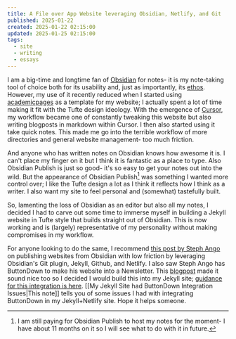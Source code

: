 ```yaml
---
title: A File over App Website leveraging Obsidian, Netlify, and Git
published: 2025-01-22
created: 2025-01-22 02:15:00
updated: 2025-01-25 02:15:00
tags:
  - site
  - writing
  - essays
---
```

I am a big-time and longtime fan of [Obsidian](https://obsidian.md) for notes- it is my note-taking
tool of choice both for its usability and, just as importantly, its [ethos](https://stephango.com/file-over-app).
However, my use of it recently reduced when I started using [academicpages](https://academicpages.github.io/)
as a template for my website; I actually spent a lot of time making it fit
with the Tufte design ideology. With the emergence of [Cursor](https://cursor.ai), my workflow became
one of constantly tweaking this website but also writing blogposts in markdown within Cursor. I then also started using it take quick notes. This made me go into the terrible workflow of more directories and general website management- too much friction.

And anyone who has written notes on Obsidian knows how awesome it is. I can't place my finger on it but I think it is fantastic as a place to type. Also Obsidian Publish is just so good- it's so easy to get your notes out into the wild. But the appearance of Obsidian Publish[^1] was something I wanted more control over; I like the Tufte design a lot as I think it reflects how I think as a writer. I also want my site to feel personal and (somewhat) tastefully built. 

So, lamenting the loss of Obsidian as an editor but also all my notes, I decided I had to carve out some time to immerse myself in building a Jekyll website in Tufte style that builds straight out of Obsidian. This is now working and is (largely) representative of my personality without making compromises in my workflow.

For anyone looking to do the same, I recommend [this post by Steph Ango](https://stephango.com/vault)  on publishing websites from Obsidian with low friction by leveraging Obsidian's Git plugin, Jekyll, Github, and Netlify. I also saw Steph Ango has ButtonDown to make his website into a Newsletter. This [blogpost](https://michaelsoolee.com/buttondown-newsletter-5-reasons/) made it sound nice too so I decided I would build this into  my  Jekyll site; [guidance for this integration is here](https://buttondown.com/blog/netlify).  [[My Jekyll Site had ButtonDown Integration Issues|This note]] tells you of some issues I had with integrating ButtonDown in my Jekyll+Netlify site. Hope it helps someone.

[^1]: I am still paying for Obsidian Publish to host my notes for the moment- I have about 11 months on it so I will see what to do with it in future.
